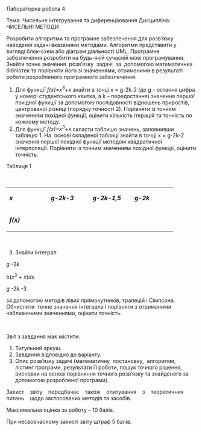 <p>Лабораторна робота 4</p>
<p>Тема: Чисельне інтегрування та диференціювання Дисципліна: ЧИСЕЛЬНІ МЕТОДИ</p>
<p>Розробити алгоритми та програмне забезпечення для розв&rsquo;язку наведеної задачі вказаними методами. Алгоритми представити у вигляді блок-схем або діаграм діяльності UML. Програмне забезпечення розробити на будь-якій сучасній мові програмування. Знайти точне значення&nbsp; розв&rsquo;язку&nbsp; задачі&nbsp; за&nbsp; допомогою математичних бібліотек та порівняти його зі значеннями, отриманими в результаті роботи розробленого програмного забезпечення.</p>
<ol>
<li>Для функції <em>f(x)=х<sup>3</sup>+x </em>знайти в точці х = g-2k-2 (де g &ndash; остання цифра у номері студентського квитка, а k &ndash; передостання) значення першої похідної функції за допомогою послідовності відношень приростів, центрованої різниці (порядку точності 2). Порівняти із точним значенням похідної функції, оцінити кількість ітерацій та точність по кожному методу.</li>
<li>Для функції <em>f(x)=х<sup>3</sup>+x </em>скласти таблицю значень, заповнивши таблицю 1. На&nbsp; основі складеної таблиці знайти в точці х = g-2k-2 значення першої похідної функції методом квадратичної інтерполяції. Порівняти із точним значенням похідної функції, оцінити точність.</li>
</ol>
<p>Таблиця 1</p>
<p>&nbsp;</p>
<table>
<tbody>
<tr>
<td width="94">
<p><strong><em>x</em></strong></p>
</td>
<td width="95">
<p><strong><em>g-2k-3</em></strong></p>
</td>
<td width="95">
<p><strong><em>g-2k-1,5</em></strong></p>
</td>
<td width="95">
<p><strong><em>g-2k</em></strong></p>
</td>
</tr>
<tr>
<td width="94">
<p><strong><em>f(x)</em></strong></p>
</td>
<td width="95">
<p>&nbsp;</p>
</td>
<td width="95">
<p>&nbsp;</p>
</td>
<td width="95">
<p>&nbsp;</p>
</td>
</tr>
</tbody>
</table>
<p>&nbsp;</p>
<ol start="3">
<li>Знайти інтеграл:</li>
</ol>
<p><em>g </em>-2<em>k</em></p>
<p>&ograve;(<em>x</em><sup>3</sup> + <em>x</em>)<em>dx</em></p>
<p><em>g </em>-2<em>k </em>-3</p>
<p>за допомогою методів лівих прямокутників, трапецій і Сімпсона. Обчислити&nbsp; точне значення інтеграла і порівняти з отриманими наближеними значеннями, оцінити точність.</p>
<p>&nbsp;</p>
<p>Звіт з завдання має містити:</p>
<ol>
<li>Титульний аркуш.</li>
<li>Завдання відповідно до варіанту.</li>
<li>Опис розв&rsquo;язку задачі (математичну&nbsp; постановку,&nbsp; алгоритми,&nbsp; лістинг програми, результати її роботи, пошук точного рішення, висновки на основі порівняння точного розв&rsquo;язку та знайденого за допомогою розробленої програми).</li>
</ol>
<p>Захист&nbsp;&nbsp;&nbsp; звіту&nbsp;&nbsp;&nbsp; передбачає&nbsp;&nbsp;&nbsp; також&nbsp;&nbsp;&nbsp; опитування&nbsp;&nbsp;&nbsp; з&nbsp;&nbsp;&nbsp; теоретичних&nbsp;&nbsp;&nbsp; питань&nbsp;&nbsp;&nbsp; щодо застосованих методів та засобів.</p>
<p>Максимальна оцінка за роботу &ndash; 10 балів.</p>
<p>При несвоєчасному захисті звіту штраф 5 балів.</p>
